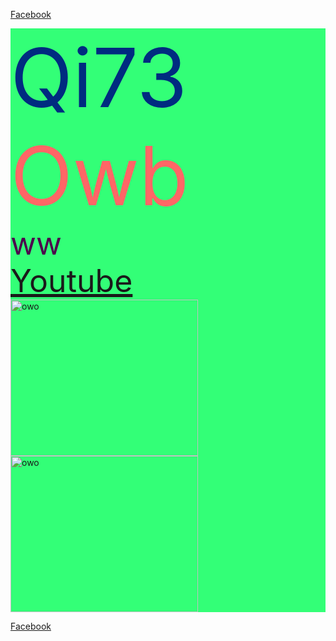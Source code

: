 [Facebook](https://www.facebook.com)
<html>

<head>
<title>崎73</title>
  <style type="text/css" media="screen">
  img{ height: 250px;
  width:300px;
  }
div{
  background-color:#33ff77;
}
.owo{
  font-size: 130px;
}
.ww{
  font-size:50px;
}
#owo{
  color: #002b80;
}
#www{
  color:#ff6666;
}
#ww{
  color:#4d004d;
}
</style>
</head>
<body>
<div class="owo" id="owo">
Qi73
</div>
<div class="owo" id="www">
  Owb
</div>
<div class="ww" id="ww">
ww
</div>
<div class="ww">
  <a href="https://www.youtube.com"</a>Youtube
</div>
<div>
<img src="http://www.xiangbodao.com/wp-content/uploads/2016/05/%E9%BB%91%E5%B4%8E%E4%B8%80%E6%8A%A411.jpeg" alt="owo">
</div>
<div>
<img src="http://p2.qhmsg.com/t01f4aa7945a74ad99b.png" alt="owo">
</div>
</body>

</html>


[Facebook](https://www.facebook.com)
